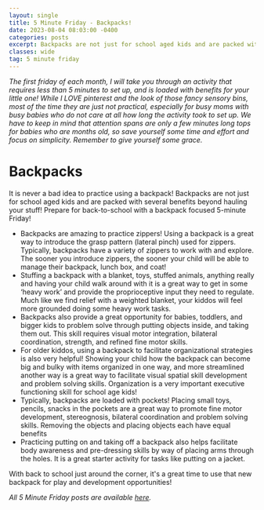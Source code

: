 ```yaml
---
layout: single
title: 5 Minute Friday - Backpacks!
date: 2023-08-04 08:03:00 -0400
categories: posts
excerpt: Backpacks are not just for school aged kids and are packed with several benefits beyond hauling your stuff!
classes: wide
tag: 5 minute friday
---
```


_The first friday of each month, I will take you through an activity that requires less than 5 minutes to set up, and is loaded with benefits for your little one! While I LOVE pinterest and the look of those fancy sensory bins, most of the time they are just not practical, especially for busy moms with busy babies who do not care at all how long the activity took to set up. We have to keep in mind that attention spans are only a few minutes long tops for babies who are months old, so save yourself some time and effort and focus on simplicity. Remember to give yourself some grace._

# Backpacks


It is never a bad idea to practice using a backpack! Backpacks are not just for school aged kids and are packed with several benefits beyond hauling your stuff!  Prepare for back-to-school with a backpack focused  5-minute Friday!

- Backpacks are amazing to practice zippers!  Using a backpack is a great way to introduce the grasp pattern (lateral pinch) used for zippers.  Typically, backpacks have a variety of zippers to work with and explore.  The sooner you introduce zippers, the sooner your child will be able to manage their backpack, lunch box, and coat!
- Stuffing a backpack with a blanket, toys, stuffed animals, anything really and having your child walk around with it is a great way to get in some ‘heavy work’ and provide the proprioceptive input they need to regulate.  Much like we find relief with a weighted blanket, your kiddos will feel more grounded doing some heavy work tasks.
- Backpacks also provide a great opportunity for babies, toddlers, and bigger kids to problem solve through putting objects inside, and taking them out.  This skill requires visual motor integration, bilateral coordination, strength, and refined fine motor skills.
- For older kiddos, using a backpack to facilitate organizational strategies is also very helpful!  Showing your child how the backpack can become big and bulky with items organized in one way, and more streamlined another way is a great way to facilitate visual spatial skill development and problem solving skills.  Organization is a very important executive functioning skill for school age kids!
- Typically, backpacks are loaded with pockets!  Placing small toys, pencils, snacks in the pockets are a great way to promote fine motor development, stereognosis, bilateral coordination and problem solving skills.  Removing the objects and placing objects each have equal benefits
- Practicing putting on and taking off a backpack also helps facilitate body awareness and pre-dressing skills by way of placing arms through the holes.  It is a great starter activity for tasks like putting on a jacket.

With back to school just around the corner, it's a great time to use that new backpack for play and development opportunities!

_All 5 Minute Friday posts are available [here](/5-minute-friday)._